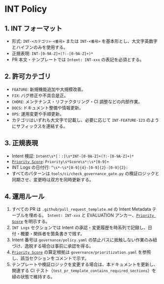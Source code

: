 # INT Policy

## 1. INT フォーマット

- 形式: `INT-<カテゴリ>-<番号>` または `INT-<番号>` を基本形とし、大文字英数字とハイフンのみを使用する。
- 正規表現: `INT-[0-9A-Z]+(?:-[0-9A-Z]+)*`
- PR 本文・テンプレートでは `Intent: INT-xxx` の表記を必須とする。

## 2. 許可カテゴリ

- `FEATURE`: 新規機能追加や大規模改善。
- `FIX`: バグ修正や不具合是正。
- `CHORE`: メンテナンス・リファクタリング・CI 調整などの内部作業。
- `DOCS`: ドキュメント整備や情報更新。
- `OPS`: 運用変更や手順更新。
- カテゴリはいずれも大文字で記載し、必要に応じて `INT-FEATURE-123` のようにサフィックスを連結する。

## 3. 正規表現

- Intent 検証: `Intent\s*[：:]\s*INT-[0-9A-Z]+(?:-[0-9A-Z]+)*`
- [`Priority Score`](addenda/A_Glossary.md#priority-score): `Priority\s*Score\s*:\s*[0-9]+`
- INT Logs の日付行: `^\s*-\s*[0-9]{4}-[0-9]{2}-[0-9]{2}:`
- すべてのパターンは `tools/ci/check_governance_gate.py` の検証ロジックと同期させ、変更時は双方を同時更新する。

## 4. 運用ルール

1. すべての PR は `.github/pull_request_template.md` の Intent Metadata テーブルを埋める。
   `Intent: INT-xxx` と EVALUATION アンカー、[`Priority Score`](addenda/A_Glossary.md#priority-score) を明示する。
2. `INT Logs` セクションでは Intent の承認・変更履歴を時系列で記録し、日付・概要・関係者を箇条書きで残す。
3. Intent 番号は `governance/policy.yaml` の禁止パスに抵触しない作業のみ紐づけ、逸脱する場合は事前に承認を得る。
4. [`Priority Score`](addenda/A_Glossary.md#priority-score) の算定根拠は `governance/prioritization.yaml` を参照し、該当セクションをコメントで示す。
5. テンプレートや検証ロジックを変更する場合は、本ドキュメントを更新し、関連する CI テスト（`test_pr_template_contains_required_sections`）を緑の状態で維持する。
